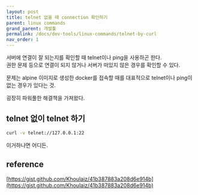 ```yaml
---
layout: post
title: telnet 없을 때 connection 확인하기
parent: linux commands
grand_parent: 개발툴
permalink: /docs/dev-tools/linux-commands/telnet-by-curl
nav_order: 1
---
```


서버에 연결이 잘 되는지를 확인할 때 telnet이나 ping을 사용하곤 한다.  
권한 문제 등으로 연결이 되지 않거나 서버가 떠있지 않은 경우를 확인할 수 있다.

문제는 alpine 이미지로 생성한 docker를 접속할 때를 대표적으로 telnet이나 ping이 없는 경우가 있다는 것.

굉장히 파워풀한 해결책을 가져왔다.

## telnet 없이 telnet 하기

```sh
curl -v telnet://127.0.0.1:22
```

이거하나면 어디든.

## reference

[https://gist.github.com/Khoulaiz/41b387883a208d6e914b](https://gist.github.com/Khoulaiz/41b387883a208d6e914b)  